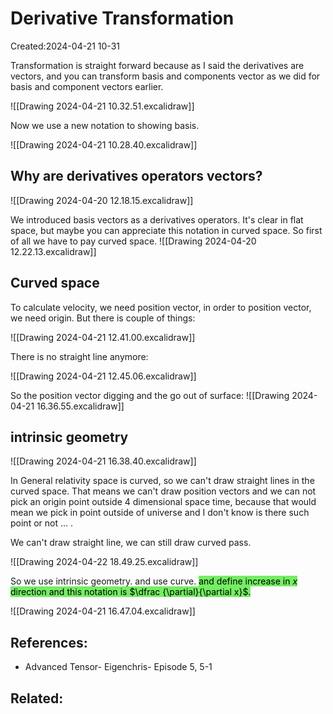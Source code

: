 # Derivative Transformation
Created:2024-04-21 10-31

Transformation is straight forward because as I said the derivatives are vectors, and you can transform basis and components vector as we did for basis and component vectors earlier. 

![[Drawing 2024-04-21 10.32.51.excalidraw]]

Now we use a new notation to showing basis.

![[Drawing 2024-04-21 10.28.40.excalidraw]]

## Why are derivatives operators vectors?


![[Drawing 2024-04-20 12.18.15.excalidraw]]

We introduced basis vectors as a derivatives operators. It's clear in flat space, but maybe you can appreciate this notation in curved space. So first of all we have to pay curved space.
![[Drawing 2024-04-20 12.22.13.excalidraw]]


## Curved space

To calculate velocity, we need position vector, in order to position vector, we need origin. But there is couple of things:

![[Drawing 2024-04-21 12.41.00.excalidraw]]

There is no straight line anymore:

![[Drawing 2024-04-21 12.45.06.excalidraw]]

So the position vector digging and the go out of surface:
![[Drawing 2024-04-21 16.36.55.excalidraw]]

## intrinsic geometry


![[Drawing 2024-04-21 16.38.40.excalidraw]]

In General relativity space is curved, so we can't draw straight lines in the curved space. That means we can't draw position vectors and we can not pick an origin point outside 4 dimensional space time, because that would mean we pick in point outside of universe and I don't know is there such point or not ... .





We can't draw straight line, we can still draw curved pass.

![[Drawing 2024-04-22 18.49.25.excalidraw]]

So we use intrinsic geometry. and use curve. <mark style="background: #2BE611A6;">and define increase in $x$ direction and this notation is $\dfrac {\partial}{\partial x}$.</mark>



![[Drawing 2024-04-21 16.47.04.excalidraw]]
## References:
- Advanced Tensor- Eigenchris- Episode 5, 5-1
## Related:



